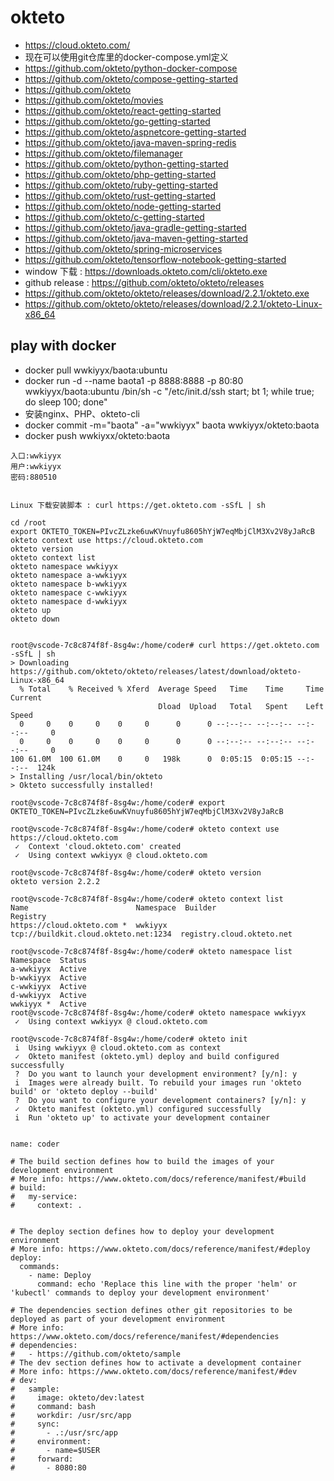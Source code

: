 # okteto

 - https://cloud.okteto.com/
 - 现在可以使用git仓库里的docker-compose.yml定义
 - https://github.com/okteto/python-docker-compose
 - https://github.com/okteto/compose-getting-started
 - https://github.com/okteto
 - https://github.com/okteto/movies
 - https://github.com/okteto/react-getting-started
 - https://github.com/okteto/go-getting-started
 - https://github.com/okteto/aspnetcore-getting-started
 - https://github.com/okteto/java-maven-spring-redis
 - https://github.com/okteto/filemanager
 - https://github.com/okteto/python-getting-started
 - https://github.com/okteto/php-getting-started
 - https://github.com/okteto/ruby-getting-started
 - https://github.com/okteto/rust-getting-started
 - https://github.com/okteto/node-getting-started
 - https://github.com/okteto/c-getting-started
 - https://github.com/okteto/java-gradle-getting-started
 - https://github.com/okteto/java-maven-getting-started
 - https://github.com/okteto/spring-microservices
 - https://github.com/okteto/tensorflow-notebook-getting-started
 - window 下载 : https://downloads.okteto.com/cli/okteto.exe
 - github release : https://github.com/okteto/okteto/releases
 - https://github.com/okteto/okteto/releases/download/2.2.1/okteto.exe
 - https://github.com/okteto/okteto/releases/download/2.2.1/okteto-Linux-x86_64


## play with docker 

 - docker pull wwkiyyx/baota:ubuntu
 - docker run -d --name baota1 -p 8888:8888 -p 80:80 wwkiyyx/baota:ubuntu /bin/sh -c "/etc/init.d/ssh start; bt 1; while true; do sleep 100; done"
 - 安装nginx、PHP、okteto-cli
 - docker commit -m="baota" -a="wwkiyyx" baota wwkiyyx/okteto:baota
 - docker push wwkiyxx/okteto:baota
```
入口:wwkiyyx
用户:wwkiyyx
密码:880510
```
```

Linux 下载安装脚本 : curl https://get.okteto.com -sSfL | sh

cd /root
export OKTETO_TOKEN=PIvcZLzke6uwKVnuyfu8605hYjW7eqMbjClM3Xv2V8yJaRcB
okteto context use https://cloud.okteto.com
okteto version
okteto context list
okteto namespace wwkiyyx
okteto namespace a-wwkiyyx
okteto namespace b-wwkiyyx
okteto namespace c-wwkiyyx
okteto namespace d-wwkiyyx
okteto up
okteto down

```

```

root@vscode-7c8c874f8f-8sg4w:/home/coder# curl https://get.okteto.com -sSfL | sh
> Downloading https://github.com/okteto/okteto/releases/latest/download/okteto-Linux-x86_64
  % Total    % Received % Xferd  Average Speed   Time    Time     Time  Current
                                 Dload  Upload   Total   Spent    Left  Speed
  0     0    0     0    0     0      0      0 --:--:-- --:--:-- --:--:--     0
  0     0    0     0    0     0      0      0 --:--:-- --:--:-- --:--:--     0
100 61.0M  100 61.0M    0     0   198k      0  0:05:15  0:05:15 --:--:--  124k
> Installing /usr/local/bin/okteto
> Okteto successfully installed!

root@vscode-7c8c874f8f-8sg4w:/home/coder# export OKTETO_TOKEN=PIvcZLzke6uwKVnuyfu8605hYjW7eqMbjClM3Xv2V8yJaRcB

root@vscode-7c8c874f8f-8sg4w:/home/coder# okteto context use https://cloud.okteto.com
 ✓  Context 'cloud.okteto.com' created
 ✓  Using context wwkiyyx @ cloud.okteto.com

root@vscode-7c8c874f8f-8sg4w:/home/coder# okteto version
okteto version 2.2.2 

root@vscode-7c8c874f8f-8sg4w:/home/coder# okteto context list
Name                        Namespace  Builder                               Registry
https://cloud.okteto.com *  wwkiyyx    tcp://buildkit.cloud.okteto.net:1234  registry.cloud.okteto.net

root@vscode-7c8c874f8f-8sg4w:/home/coder# okteto namespace list
Namespace  Status
a-wwkiyyx  Active
b-wwkiyyx  Active
c-wwkiyyx  Active
d-wwkiyyx  Active
wwkiyyx *  Active
root@vscode-7c8c874f8f-8sg4w:/home/coder# okteto namespace wwkiyyx
 ✓  Using context wwkiyyx @ cloud.okteto.com

root@vscode-7c8c874f8f-8sg4w:/home/coder# okteto init
 i  Using wwkiyyx @ cloud.okteto.com as context
 ✓  Okteto manifest (okteto.yml) deploy and build configured successfully
 ?  Do you want to launch your development environment? [y/n]: y
 i  Images were already built. To rebuild your images run 'okteto build' or 'okteto deploy --build'
 ?  Do you want to configure your development containers? [y/n]: y
 ✓  Okteto manifest (okteto.yml) configured successfully
 i  Run 'okteto up' to activate your development container


```
```
name: coder

# The build section defines how to build the images of your development environment
# More info: https://www.okteto.com/docs/reference/manifest/#build
# build:
#   my-service:
#     context: .


# The deploy section defines how to deploy your development environment
# More info: https://www.okteto.com/docs/reference/manifest/#deploy
deploy:
  commands:
    - name: Deploy
      command: echo 'Replace this line with the proper 'helm' or 'kubectl' commands to deploy your development environment'

# The dependencies section defines other git repositories to be deployed as part of your development environment
# More info: https://www.okteto.com/docs/reference/manifest/#dependencies
# dependencies:
#   - https://github.com/okteto/sample
# The dev section defines how to activate a development container
# More info: https://www.okteto.com/docs/reference/manifest/#dev
# dev:
#   sample:
#     image: okteto/dev:latest
#     command: bash
#     workdir: /usr/src/app
#     sync:
#       - .:/usr/src/app
#     environment:
#       - name=$USER
#     forward:
#       - 8080:80


```